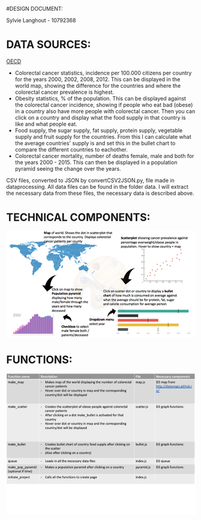 #DESIGN DOCUMENT:

Sylvie Langhout - 10792368

# DATA SOURCES:

 [OECD](http://stats.oecd.org/#)
 - Colorectal cancer statistics, incidence per 100.000 citizens per country for the years 2000, 2002, 2008, 2012. This can be displayed in the world map, showing the difference for the countries and where the colorectal cancer prevalence is highest. 
 - Obesity statistics, % of the population. This can be displayed against the colorectal cancer incidence, showing if people who eat bad (obese) in a country also have more people with colorectal cancer. Then you can click on a country and display what the food supply in that country is like and what people eat. 
 - Food supply, the sugar supply, fat supply, protein supply, vegetable supply and fruit supply for the countries. From this I can calculate what the average countries' supply is and set this in the bullet chart to compare the different countries to eachother. 
 - Colorectal cancer mortality, number of deaths female, male and both for the years 2000 - 2015. This can then be displayed in a population pyramid seeing the change over the years. 


 CSV files, converted to JSON by convertCSV2JSON.py, file made in dataprocessing. All data files can be found in the folder data. I will extract the necessary data from these files, the necessary data is described above. 

# TECHNICAL COMPONENTS:

![](doc/chart_visualistion.png)


# FUNCTIONS:

![](doc/functions.png)


